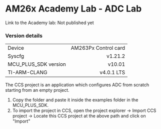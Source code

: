 # AM26x Academy Lab - ADC Lab
Link to the Academy lab: Not published yet

### Version details

|||
|:--|--:|
| Device | AM263Px Control card |
| Syscfg| v1.21.2 |
| MCU_PLUS_SDK version   | v10.01|
| TI-ARM-CLANG | v4.0.1 LTS|

The CCS project is an application which configures ADC from scratch starting from an empty project.

1. Copy the folder and paste it inside the examples folder in the MCU_PLUS_SDK.
2. To import the project in CCS, open the project explorer → Import CCS project → Locate this CCS project at the above path and click on "Import"